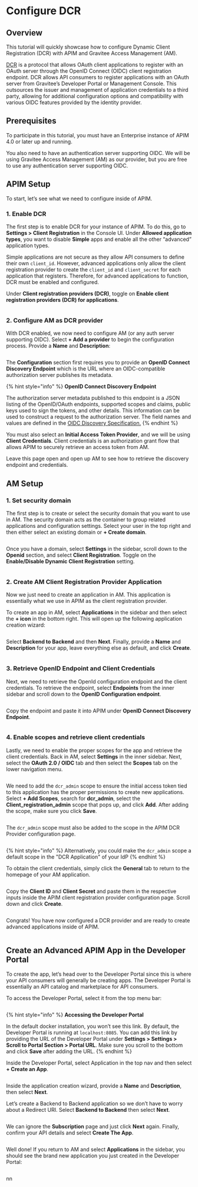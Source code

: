 # Configure DCR

## Overview

This tutorial will quickly showcase how to configure Dynamic Client Registration (DCR) with APIM and Gravitee Access Management (AM).

[DCR](https://www.rfc-editor.org/rfc/rfc7591) is a protocol that allows OAuth client applications to register with an OAuth server through the OpenID Connect (OIDC) client registration endpoint. DCR allows API consumers to register applications with an OAuth server from Gravitee’s Developer Portal or Management Console. This outsources the issuer and management of application credentials to a third party, allowing for additional configuration options and compatibility with various OIDC features provided by the identity provider.

## Prerequisites <a href="#prerequisites-3" id="prerequisites-3"></a>

To participate in this tutorial, you must have an Enterprise instance of APIM 4.0 or later up and running.

You also need to have an authentication server supporting OIDC. We will be using Gravitee Access Management (AM) as our provider, but you are free to use any authentication server supporting OIDC.

## APIM Setup <a href="#apim-setup-4" id="apim-setup-4"></a>

To start, let’s see what we need to configure inside of APIM.

### 1. Enable DCR <a href="#enable-dcr-5" id="enable-dcr-5"></a>

The first step is to enable DCR for your instance of APIM. To do this, go to **Settings > Client Registration** in the Console UI. Under **Allowed application types**, you want to disable **Simple** apps and enable all the other “advanced” application types.

Simple applications are not secure as they allow API consumers to define their own `client_id`. However, advanced applications only allow the client registration provider to create the `client_id` and `client_secret` for each application that registers. Therefore, for advanced applications to function, DCR must be enabled and configured.

Under **Client registration providers (DCR)**, toggle on **Enable client registration providers (DCR) for applications**.

<figure><img src="../../.gitbook/assets/Screenshot 2023-11-14 at 9.29.06 AM.jpg" alt=""><figcaption></figcaption></figure>

### 2. Configure AM as DCR provider <a href="#configure-am-as-dcr-provider-6" id="configure-am-as-dcr-provider-6"></a>

With DCR enabled, we now need to configure AM (or any auth server supporting OIDC). Select **+ Add a provider** to begin the configuration process. Provide a **Name** and **Description**:

<figure><img src="../../.gitbook/assets/Screenshot 2023-11-14 at 9.48.56 AM.png" alt=""><figcaption></figcaption></figure>

The **Configuration** section first requires you to provide an **OpenID Connect Discovery Endpoint** which is the URL where an OIDC-compatible authorization server publishes its metadata.

{% hint style="info" %}
**OpenID Connect Discovery Endpoint**

The authorization server metadata published to this endpoint is a JSON listing of the OpenID/OAuth endpoints, supported scopes and claims, public keys used to sign the tokens, and other details. This information can be used to construct a request to the authorization server. The field names and values are defined in the [OIDC Discovery Specification.](https://openid.net/specs/openid-connect-discovery-1_0.html)
{% endhint %}

You must also select an **Initial Access Token Provider**, and we will be using **Client Credentials**. Client credentials is an authorization grant flow that allows APIM to securely retrieve an access token from AM.

Leave this page open and open up AM to see how to retrieve the discovery endpoint and credentials.

## AM Setup <a href="#am-setup-7" id="am-setup-7"></a>

### 1. Set security domain

The first step is to create or select the security domain that you want to use in AM. The security domain acts as the container to group related applications and configuration settings. Select your user in the top right and then either select an existing domain or **+ Create domain**.

<figure><img src="../../.gitbook/assets/Screenshot 2023-11-14 at 10.32.02 AM.png" alt=""><figcaption></figcaption></figure>

Once you have a domain, select **Settings** in the sidebar, scroll down to the **Openid** section, and select **Client Registration**. Toggle on the **Enable/Disable Dynamic Client Registration** setting.

<figure><img src="../../.gitbook/assets/Screenshot 2023-11-14 at 10.33.29 AM.jpg" alt=""><figcaption></figcaption></figure>

### 2. Create AM Client Registration Provider Application <a href="#create-am-client-registration-provider-application-8" id="create-am-client-registration-provider-application-8"></a>

Now we just need to create an application in AM. This application is essentially what we use in APIM as the client registration provider.

To create an app in AM, select **Applications** in the sidebar and then select the **+ icon** in the bottom right. This will open up the following application creation wizard:

<figure><img src="../../.gitbook/assets/Screenshot 2023-11-14 at 10.39.11 AM.png" alt=""><figcaption></figcaption></figure>

Select **Backend to Backend** and then **Next**. Finally, provide a **Name** and **Description** for your app, leave everything else as default, and click **Create**.

<figure><img src="../../.gitbook/assets/Screenshot 2023-11-14 at 10.40.39 AM.png" alt=""><figcaption></figcaption></figure>

### 3. Retrieve OpenID Endpoint and Client Credentials <a href="#retrieve-openid-endpoint-and-client-credentials-9" id="retrieve-openid-endpoint-and-client-credentials-9"></a>

Next, we need to retrieve the OpenId configuration endpoint and the client credentials. To retrieve the endpoint, select **Endpoints** from the inner sidebar and scroll down to the **OpenID Configuration endpoint**.

<figure><img src="../../.gitbook/assets/Screenshot 2023-11-14 at 10.46.20 AM.png" alt=""><figcaption></figcaption></figure>

Copy the endpoint and paste it into APIM under **OpenID Connect Discovery Endpoint**.

<figure><img src="../../.gitbook/assets/Screenshot 2023-11-14 at 10.45.08 AM.png" alt=""><figcaption></figcaption></figure>

### 4. Enable scopes and retrieve client credentials

Lastly, we need to enable the proper scopes for the app and retrieve the client credentials. Back in AM, select **Settings** in the inner sidebar. Next, select the **OAuth 2.0 / OIDC** tab and then select the **Scopes** tab on the lower navigation menu.

<figure><img src="../../.gitbook/assets/Screenshot 2023-11-14 at 10.50.26 AM.png" alt=""><figcaption></figcaption></figure>

We need to add the `dcr_admin` scope to ensure the initial access token tied to this application has the proper permissions to create new applications. Select **+ Add Scopes**, search for **dcr\_admin**, select the **Client\_registration\_admin** scope that pops up, and click **Add**. After adding the scope, make sure you click **Save**.

<figure><img src="../../.gitbook/assets/Screenshot 2023-11-14 at 10.53.32 AM (1).png" alt=""><figcaption></figcaption></figure>

The `dcr_admin` scope must also be added to the scope in the APIM DCR Provider configuration page.

<figure><img src="../../.gitbook/assets/image (1) (1).png" alt=""><figcaption></figcaption></figure>

{% hint style="info" %}
Alternatively, you could make the `dcr_admin` scope a default scope in the "DCR Application" of your IdP
{% endhint %}

To obtain the client credentials, simply click the **General** tab to return to the homepage of your AM application.

<figure><img src="../../.gitbook/assets/Screenshot 2023-11-14 at 10.53.48 AM.png" alt=""><figcaption></figcaption></figure>

Copy the **Client ID** and **Client Secret** and paste them in the respective inputs inside the APIM client registration provider configuration page. Scroll down and click **Create**.

<figure><img src="../../.gitbook/assets/Screenshot 2023-11-14 at 10.55.35 AM.png" alt=""><figcaption></figcaption></figure>

Congrats! You have now configured a DCR provider and are ready to create advanced applications inside of APIM.

<figure><img src="../../.gitbook/assets/Screenshot 2023-11-14 at 10.58.26 AM.png" alt=""><figcaption></figcaption></figure>

## Create an Advanced APIM App in the Developer Portal <a href="#create-an-advanced-apim-app-in-the-developer-portal-10" id="create-an-advanced-apim-app-in-the-developer-portal-10"></a>

To create the app, let’s head over to the Developer Portal since this is where your API consumers will generally be creating apps. The Developer Portal is essentially an API catalog and marketplace for API consumers.

To access the Developer Portal, select it from the top menu bar:

<figure><img src="../../.gitbook/assets/Screenshot 2023-11-14 at 11.01.30 AM.png" alt=""><figcaption></figcaption></figure>

{% hint style="info" %}
**Accessing the Developer Portal**

In the default docker installation, you won’t see this link. By default, the Developer Portal is running at `localhost:8085`. You can add this link by providing the URL of the Developer Portal under **Settings > Settings > Scroll to Portal Section > Portal URL**. Make sure you scroll to the bottom and click **Save** after adding the URL.
{% endhint %}

Inside the Developer Portal, select Application in the top nav and then select **+ Create an App**.

<figure><img src="../../.gitbook/assets/Screenshot 2023-11-14 at 11.05.21 AM.png" alt=""><figcaption></figcaption></figure>

Inside the application creation wizard, provide a **Name** and **Description**, then select **Next**.

Let’s create a Backend to Backend application so we don’t have to worry about a Redirect URI. Select **Backend to Backend** then select **Next**.

<figure><img src="../../.gitbook/assets/Screenshot 2023-11-14 at 11.07.23 AM.png" alt=""><figcaption></figcaption></figure>

We can ignore the **Subscription** page and just click **Next** again. Finally, confirm your API details and select **Create The App**.

<figure><img src="../../.gitbook/assets/Screenshot 2023-11-14 at 11.18.39 AM.png" alt=""><figcaption></figcaption></figure>

Well done! If you return to AM and select **Applications** in the sidebar, you should see the brand new application you just created in the Developer Portal:

<figure><img src="../../.gitbook/assets/Screenshot 2023-11-14 at 11.20.02 AM.png" alt=""><figcaption></figcaption></figure>

nn
